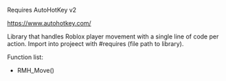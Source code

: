 Requires AutoHotKey v2

https://www.autohotkey.com/

Library that handles Roblox player movement with a single line of code per action.
Import into projeect with #requires (file path to library).

Function list:
- RMH_Move()

